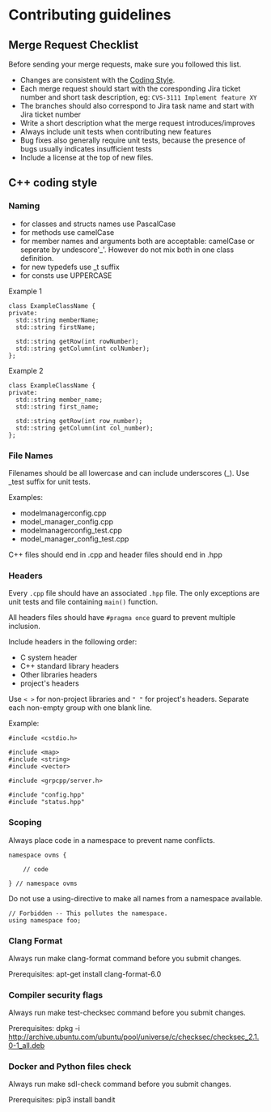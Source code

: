 # Contributing guidelines

## Merge Request Checklist

Before sending your merge requests, make sure you followed this list.

- Changes are consistent with the [Coding Style](contributing.md#c-coding-style).
- Each merge request should start with the coresponding Jira ticket number and short task description, eg: `CVS-3111 Implement feature XY`
- The branches should also correspond to Jira task name and start with Jira ticket number
- Write a short description what the merge request introduces/improves
- Always include unit tests when contributing new features
- Bug fixes also generally require unit tests, because the presence of bugs usually indicates insufficient tests
- Include a license at the top of new files.

## C++ coding style

### Naming
- for classes and structs names use PascalCase
- for methods use camelCase
- for member names and arguments both are acceptable: camelCase or seperate by undescore'_'. However do not mix both in one class definition.
- for new typedefs use _t suffix
- for consts use UPPERCASE

Example 1
  ```
  class ExampleClassName {
  private:
    std::string memberName;
    std::string firstName;
    
    std::string getRow(int rowNumber);
    std::string getColumn(int colNumber);
  };
  ```

Example 2
  ```
  class ExampleClassName {
  private:
    std::string member_name;
    std::string first_name;
    
    std::string getRow(int row_number);
    std::string getColumn(int col_number);
  };
  ```

### File Names
Filenames should be all lowercase and can include underscores (_). Use _test suffix for unit tests.

Examples:
- modelmanagerconfig.cpp
- model_manager_config.cpp
- modelmanagerconfig_test.cpp
- model_manager_config_test.cpp

C++ files should end in .cpp and header files should end in .hpp

### Headers
Every `.cpp` file should have an associated `.hpp` file. The only exceptions are unit tests and file containing `main()` function.

All headers files should have `#pragma once` guard to prevent multiple inclusion.

Include headers in the following order:
- C system header
- C++ standard library headers
- Other libraries headers
- project's headers

Use `< >` for non-project libraries and `" "` for project's headers. Separate each non-empty group with one blank line.

Example:

```
#include <cstdio.h>

#include <map>
#include <string>
#include <vector>

#include <grpcpp/server.h>

#include "config.hpp"
#include "status.hpp"

```

### Scoping

Always place code in a namespace to prevent name conflicts.
```
namespace ovms {
    
    // code

} // namespace ovms
```

Do not use a using-directive to make all names from a namespace available.


```
// Forbidden -- This pollutes the namespace.
using namespace foo;
```

### Clang Format

Always run make clang-format command before you submit changes.

Prerequisites: apt-get install clang-format-6.0

### Compiler security flags

Always run make test-checksec command before you submit changes.

Prerequisites: dpkg -i http://archive.ubuntu.com/ubuntu/pool/universe/c/checksec/checksec_2.1.0-1_all.deb

### Docker and Python files check

Always run make sdl-check command before you submit changes.

Prerequisites: pip3 install bandit
